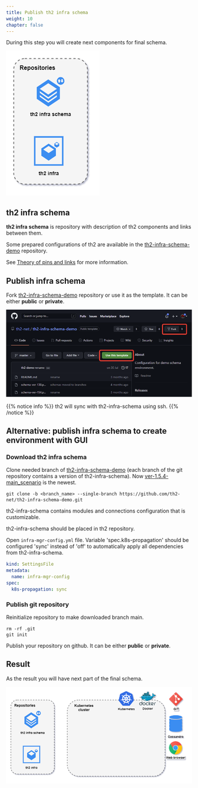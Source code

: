 ```yaml
---
title: Publish th2 infra schema
weight: 10
chapter: false
---
```

During this step you will create next components for final schema.

![](images/Demo-cluster-components-2-repositories.drawio.png)

## th2 infra schema

**th2 infra schema** is repository with description of th2 components and links between them.

Some prepared configurations of th2 are available in 
the [th2-infra-schema-demo](https://github.com/th2-net/th2-infra-schema-demo/tree/master)
repository.

See [Theory of pins and links](https://github.com/th2-net/th2-documentation/wiki/infra:-Theory-of-Pins-and-Links) for more information.

## Publish infra schema

Fork [th2-infra-schema-demo](https://github.com/th2-net/th2-infra-schema-demo/tree/master)
repository or use it as the template. It can be either **public** or **private**.

![](images/clone-th2-infra-schema-demo.png)

{{% notice info %}}
th2 will sync with th2-infra-schema using ssh.
{{% /notice %}}

## Alternative: publish infra schema to create environment with GUI

### Download th2 infra schema

Clone needed branch of [th2-infra-schema-demo](https://github.com/th2-net/th2-infra-schema-demo/tree/master)
(each branch of the git repository contains a version of th2-infra-schema).
Now [ver-1.5.4-main_scenario](https://github.com/th2-net/th2-infra-schema-demo/tree/ver-1.5.4-main_scenario) is the newest.

```shell
git clone -b <branch_name> --single-branch https://github.com/th2-net/th2-infra-schema-demo.git
```

th2-infra-schema contains modules and connections configuration that is customizable.

th2-infra-schema should be placed in th2 repository.

Open `infra-mgr-config.yml` file. Variable 'spec.k8s-propagation' should be configured 'sync' instead of 'off' to automatically apply all dependencies from th2-infra-schema.

```yml
kind: SettingsFile
metadata:
  name: infra-mgr-config
spec:
  k8s-propagation: sync
```

### Publish git repository

Reinitialize repository to make downloaded branch main.

```shell
rm -rf .git
git init
```

Publish your repository on github. It can be either **public** or **private**.

## Result

As the result you will have next part of the final schema.

![](images/Demo-cluster-components-2-final.drawio.png)
